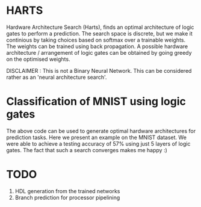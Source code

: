 # HARTS
Hardware Architecture Search (Harts), finds an optimal architecture of logic gates to perform a prediction.
The search space is discrete, but we make it continious by taking choices based on softmax over a trainable weights.
The weights can be trained using back propagation. A possible hardware architecture / arrangement of logic gates can be obtained by going greedy 
on the optimised weights.

DISCLAIMER : This is not a Binary Neural Network. This can be considered rather as an 'neural architecture search'.

# Classification of MNIST using logic gates
The above code can be used to generate optimal hardware architectures for prediction tasks. Here we present an 
example on the MNIST dataset. We were able to achieve a testing accuracy of 57% using just 5 layers of logic gates. The fact that such a search 
converges makes me happy :)

# TODO
  1. HDL generation from the trained networks
  2. Branch prediction for processor pipelining
